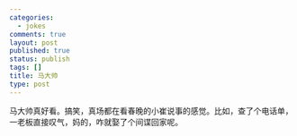 ```yaml
--- 
categories: 
  - jokes
comments: true
layout: post
published: true
status: publish
tags: []
title: 马大帅
type: post
---
```

<div id="msgcns!3725CC0EE38B1F6!897" class="bvMsg">马大帅真好看。搞笑，真场都在看春晚的小崔说事的感觉。比如，查了个电话单，一老板直接叹气，妈的，咋就娶了个间谍回家呢。<br><br>
</div>
